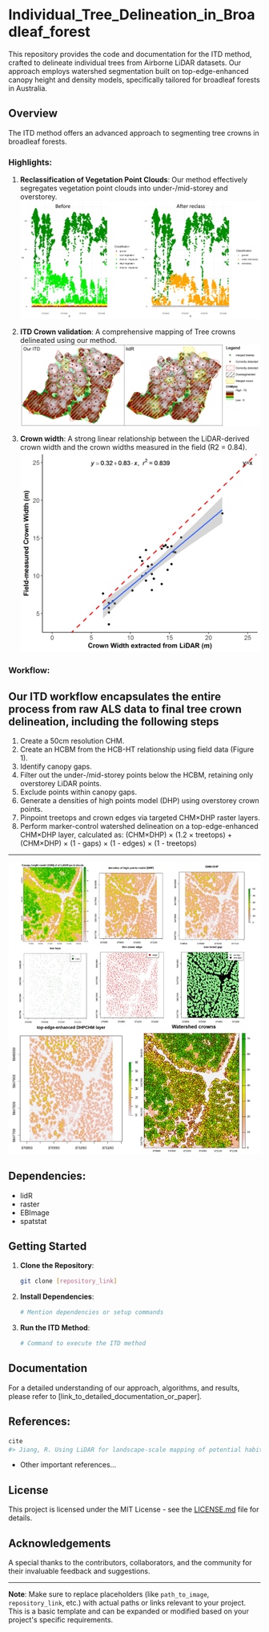 # Individual_Tree_Delineation_in_Broadleaf_forest

This repository provides the code and documentation for the ITD method, crafted to delineate individual trees from Airborne LiDAR datasets. Our approach employs watershed segmentation built on top-edge-enhanced canopy height and density models, specifically tailored for broadleaf forests in Australia.

## Overview

The ITD method offers an advanced approach to segmenting tree crowns in broadleaf forests.

### Highlights:

1. **Reclassification of Vegetation Point Clouds**: Our method effectively segregates vegetation point clouds into under-/mid-storey and overstorey.
   ![Under-/Mid-storey and Overstorey Reclassification](imgs/las_reclassification.png)
   
2. **ITD Crown validation**: A comprehensive mapping of Tree crowns delineated using our method.
   ![ITD Crown validation](imgs/Plot1_field_validation.jpg)

3. **Crown width**: A strong linear relationship between the LiDAR-derived crown width and the crown widths measured in the field (R2 = 0.84).
   ![The relationship between field-measured crown with and crown width extracted from LiDAR](imgs/cw_plot.png)

### Workflow:

Our ITD workflow encapsulates the entire process from raw ALS data to final tree crown delineation, including the following steps
---
1. Create a 50cm resolution CHM.
2. Create  an HCBM from the HCB-HT relationship using field data (Figure 1).
3. Identify canopy gaps.
4. Filter out the under-/mid-storey points below the HCBM, retaining only overstorey LiDAR points.
5. Exclude points within canopy gaps.
6. Generate a densities of high points model (DHP) using overstorey crown points.
7. Pinpoint treetops and crown edges via targeted CHM×DHP raster layers.
8. Perform marker-control watershed delineation on a top-edge-enhanced CHM×DHP layer, calculated as:
(CHM×DHP) × (1.2 × treetops) + (CHM×DHP) × (1 - gaps) × (1 - edges) × (1 - treetops)
---
   
![Workflow Diagram](imgs/workflow2.jpg)

## Dependencies:

* lidR
* raster
* EBImage
* spatstat

## Getting Started

1. **Clone the Repository**:
   ```bash
   git clone [repository_link]
   ```

2. **Install Dependencies**:
   ```bash
   # Mention dependencies or setup commands
   ```

3. **Run the ITD Method**:
   ```bash
   # Command to execute the ITD method
   ```

## Documentation

For a detailed understanding of our approach, algorithms, and results, please refer to [link_to_detailed_documentation_or_paper].

## References:

```r
cite
#> Jiang, R. Using LiDAR for landscape-scale mapping of potential habitat for the critically endangered Leadbeater's Possum. Diss. Doctoral dissertation, The University of Melbourne, Australia, 2019. http://hdl.handle.net/11343/234019
```    
- Other important references...

## License

This project is licensed under the MIT License - see the [LICENSE.md](LICENSE.md) file for details.

## Acknowledgements

A special thanks to the contributors, collaborators, and the community for their invaluable feedback and suggestions.

---

**Note**: Make sure to replace placeholders (like `path_to_image`, `repository_link`, etc.) with actual paths or links relevant to your project. This is a basic template and can be expanded or modified based on your project's specific requirements.
